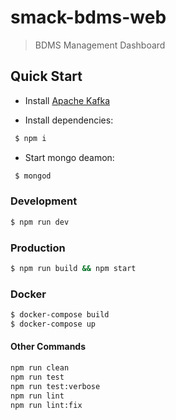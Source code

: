 # smack-bdms-web

>BDMS Management Dashboard

## Quick Start

* Install [Apache Kafka](http://kafka.apache.org/documentation.html#quickstart)

* Install dependencies:

```bash
 $ npm i
 ```

* Start mongo deamon:

```bash
 $ mongod
 ```

### Development

```bash
$ npm run dev
```

### Production

```bash
$ npm run build && npm start
```

### Docker

```bash
$ docker-compose build
$ docker-compose up
```

#### Other Commands

```bash
npm run clean
npm run test
npm run test:verbose
npm run lint
npm run lint:fix
```
